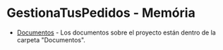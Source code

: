 # GestionaTusPedidos - Memória

- [Documentos](./Documentos) - Los documentos sobre el proyecto están dentro de la carpeta "Documentos".
